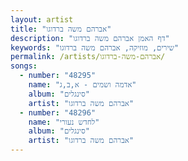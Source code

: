 ```yaml
---
layout: artist
title: "אברהם משה ברדוגו"
description: "דף האמן אברהם משה ברדוגו"
keywords: "שירים, מוזיקה, אברהם משה ברדוגו"
permalink: /artists/אברהם-משה-ברדוגו/
songs:
  - number: "48295"
    name: "אדמה ושמים - א,ב,ג"
    album: "סינגלים"
    artist: "אברהם משה ברדוגו"
  - number: "48296"
    name: "לחדש נעורי"
    album: "סינגלים"
    artist: "אברהם משה ברדוגו"
---
```

